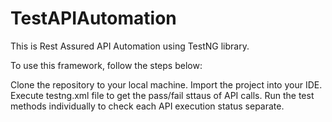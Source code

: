 # TestAPIAutomation
This is Rest Assured API Automation using TestNG library.

To use this framework, follow the steps below:

Clone the repository to your local machine.
Import the project into your IDE.
Execute testng.xml file to get the pass/fail sttaus of API calls.
Run the test methods individually to check each API execution status separate.
